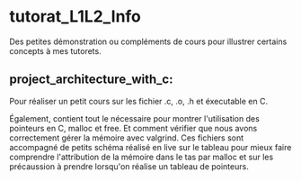 # tutorat_L1L2_Info
Des petites démonstration ou compléments de cours pour illustrer certains concepts à mes tutorets.

## project_architecture_with_c:

Pour réaliser un petit cours sur les fichier .c, .o, .h et éxecutable en C.

Également, contient tout le nécessaire pour montrer l'utilisation des pointeurs en C, malloc et free. Et comment vérifier que nous avons correctement gérer la mémoire avec valgrind.
Ces fichiers sont accompagné de petits schéma réalisé en live sur le tableau pour mieux faire comprendre l'attribution de la mémoire dans le tas par malloc et sur les précaussion à prendre lorsqu'on réalise un tableau de pointeurs.
